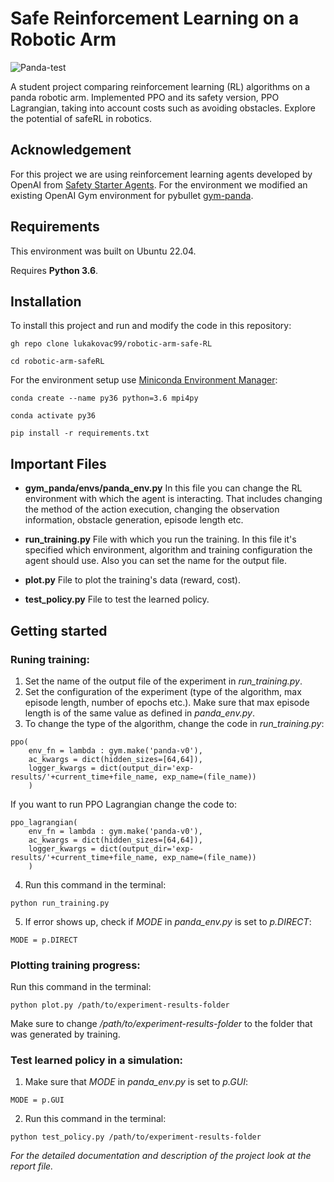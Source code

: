# Safe Reinforcement Learning on a Robotic Arm

![Panda-test](panda-test.gif)

A student project comparing reinforcement learning (RL) algorithms on a panda robotic arm. Implemented PPO and its safety version, PPO Lagrangian, taking into account costs such as avoiding obstacles. Explore the potential of safeRL in robotics.

## Acknowledgement

For this project we are using reinforcement learning agents developed by OpenAI from [Safety Starter Agents](https://github.com/openai/safety-starter-agents).
For the environment we modified an existing OpenAI Gym environment for pybullet [gym-panda](https://github.com/mahyaret/gym-panda).

## Requirements

This environment was built on Ubuntu 22.04.

Requires **Python 3.6**.

## Installation

To install this project and run and modify the code in this repository:

```
gh repo clone lukakovac99/robotic-arm-safe-RL

cd robotic-arm-safeRL
```

For the environment setup use [Miniconda Environment Manager](https://docs.conda.io/projects/conda/en/latest/user-guide/install/linux.html):

```
conda create --name py36 python=3.6 mpi4py

conda activate py36

pip install -r requirements.txt
```

## Important Files

- **gym_panda/envs/panda_env.py**
In this file you can change the RL environment with which the agent is interacting.
That includes changing the method of the action execution, changing the observation information, obstacle generation, episode length etc.

- **run_training.py**
File with which you run the training.
In this file it's specified which environment, algorithm and training configuration the agent should use. 
Also you can set the name for the output file.

- **plot.py**
File to plot the training's data (reward, cost).

- **test_policy.py**
File to test the learned policy. 

## Getting started

### Runing training:

1. Set the name of the output file of the experiment in *run_training.py*.
2. Set the configuration of the experiment (type of the algorithm, max episode length, number of epochs etc.).
Make sure that max episode length is of the same value as defined in *panda_env.py*.
3. To change the type of the algorithm, change the code in *run_training.py*:
```
ppo(
	env_fn = lambda : gym.make('panda-v0'),
	ac_kwargs = dict(hidden_sizes=[64,64]),
	logger_kwargs = dict(output_dir='exp-results/'+current_time+file_name, exp_name=(file_name))
	)
```
If you want to run PPO Lagrangian change the code to:
```
ppo_lagrangian(
	env_fn = lambda : gym.make('panda-v0'),
	ac_kwargs = dict(hidden_sizes=[64,64]),
	logger_kwargs = dict(output_dir='exp-results/'+current_time+file_name, exp_name=(file_name))
	)
```
4. Run this command in the terminal:
```
python run_training.py
```
5. If error shows up, check if *MODE* in *panda_env.py* is set to *p.DIRECT*:
```
MODE = p.DIRECT
```

### Plotting training progress:

Run this command in the terminal:
```
python plot.py /path/to/experiment-results-folder
```
Make sure to change */path/to/experiment-results-folder* to the folder that was generated by training.

### Test learned policy in a simulation:

1. Make sure that *MODE* in *panda_env.py* is set to *p.GUI*:
```
MODE = p.GUI
```
2. Run this command in the terminal:
```
python test_policy.py /path/to/experiment-results-folder
```


*For the detailed documentation and description of the project look at the report file.*


